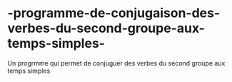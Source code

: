 # -programme-de-conjugaison-des-verbes-du-second-groupe-aux-temps-simples-
Un progrmme qui permet de conjuguer des verbes du second groupe aux temps simples 
